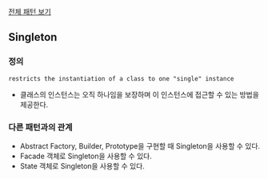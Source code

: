 [전체 패턴 보기](index.md)

## Singleton

### 정의
`restricts the instantiation of a class to one "single" instance`
- 클래스의 인스턴스는 오직 하나임을 보장하며 이 인스턴스에 접근할 수 있는 방법을 제공한다.

### 다른 패턴과의 관계
- Abstract Factory, Builder, Prototype을 구현할 때 Singleton을 사용할 수 있다.
- Facade 객체로 Singleton을 사용할 수 있다.
- State 객체로 Singleton을 사용할 수 있다.
